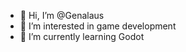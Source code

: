 - 👋 Hi, I’m @Genalaus
- 👀 I’m interested in game development
- 🌱 I’m currently learning Godot


<!---
Genalaus/Genalaus is a ✨ special ✨ repository because its `README.md` (this file) appears on your GitHub profile.
You can click the Preview link to take a look at your changes.
--->

